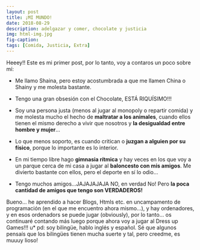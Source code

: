 ```yaml
---
layout: post
title: ¡MI MUNDO!
date: 2018-08-29
description: adelgazar y comer, chocolate y justicia
img: html-img.jpg 
fig-caption: 
tags: [Comida, Justicia, Extra]
---
```


Heeey!! Este es mi primer post, por lo tanto, voy a contaros un poco sobre mí:
* Me llamo Shaina, pero estoy acostumbrada a que me llamen China o Shainy y me molesta bastante. 

* Tengo una gran obsesión con el Chocolate, ESTÁ RIQUÍSIMO!!!
* Soy una persona justa (menos al jugar al monopoly o repartir comida) y me molesta mucho el hecho de **maltratar a los animales**, cuando ellos tienen el mismo derecho a vivir que nosotros y **la desigualdad entre hombre y mujer**...
* Lo que menos soporto, es cuando critican o **juzgan a alguien por su físico**, porque lo importante es lo interior.
* En mi tiempo libre hago **gimnasia rítmica** y hay veces en los que voy a un parque cerca de mi casa a jugar al **baloncesto con mis amigos**. Me divierto bastante con ellos, pero el deporte en sí lo odio...
* Tengo muchos amigos...JAJAJAJAJA NO, en verdad No! Pero **la poca cantidad de amigos que tengo son VERDADEROS!**

Bueno... he aprendido a hacer Blogs, Htmls etc. en uncampamento de programación (en el que me encuentro ahora mismo...), y hay ordenadores, y en esos ordenadors se puede jugar (obviously), por lo tanto... os continuaré contando más luego porque ahora voy a jugar al Dress up Games!!!  u* pd: soy bilingüe, hablo inglés y español. Sé que algunos pensaís que los bilingües tienen mucha suerte y tal, pero creedme, es muuuy lioso!
